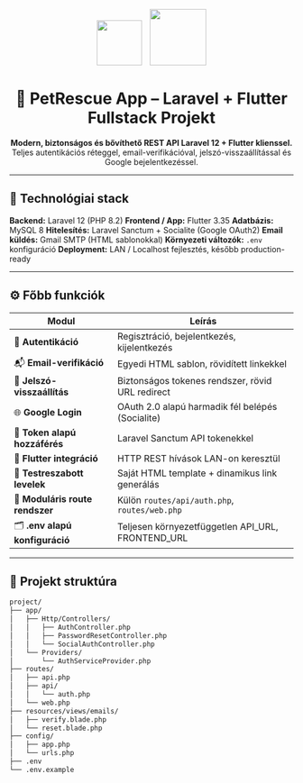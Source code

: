 <p align="center">
  <img src="https://laravel.com/img/logomark.min.svg" width="80">
  <img src="https://storage.googleapis.com/cms-storage-bucket/6a07d8a62f4308d2b854.svg" width="100" style="margin-left: 10px">
</p>

<h1 align="center">🚀 PetRescue App – Laravel + Flutter Fullstack Projekt</h1>

<p align="center">
  <b>Modern, biztonságos és bővíthető REST API Laravel 12 + Flutter klienssel.</b><br>
  Teljes autentikációs réteggel, email-verifikációval, jelszó-visszaállítással és Google bejelentkezéssel.
</p>

---

## 🧱 Technológiai stack

**Backend:** Laravel 12 (PHP 8.2)
**Frontend / App:** Flutter 3.35
**Adatbázis:** MySQL 8
**Hitelesítés:** Laravel Sanctum + Socialite (Google OAuth2)
**Email küldés:** Gmail SMTP (HTML sablonokkal)
**Környezeti változók:** `.env` konfiguráció
**Deployment:** LAN / Localhost fejlesztés, később production-ready

---

## ⚙️ Főbb funkciók

| Modul                           | Leírás                                            |
| ------------------------------- | ------------------------------------------------- |
| 🔐 **Autentikáció**             | Regisztráció, bejelentkezés, kijelentkezés        |
| 📬 **Email-verifikáció**        | Egyedi HTML sablon, rövidített linkekkel          |
| 🔁 **Jelszó-visszaállítás**     | Biztonságos tokenes rendszer, rövid URL redirect  |
| 🌐 **Google Login**             | OAuth 2.0 alapú harmadik fél belépés (Socialite)  |
| 🧾 **Token alapú hozzáférés**   | Laravel Sanctum API tokenekkel                    |
| 🧰 **Flutter integráció**       | HTTP REST hívások LAN-on keresztül                |
| 💌 **Testreszabott levelek**    | Saját HTML template + dinamikus link generálás    |
| 🧩 **Moduláris route rendszer** | Külön `routes/api/auth.php`, `routes/web.php`     |
| 🗂 **.env alapú konfiguráció**   | Teljesen környezetfüggetlen API_URL, FRONTEND_URL |

---

## 📁 Projekt struktúra

```bash
project/
├── app/
│   ├── Http/Controllers/
│   │   ├── AuthController.php
│   │   ├── PasswordResetController.php
│   │   └── SocialAuthController.php
│   └── Providers/
│       └── AuthServiceProvider.php
├── routes/
│   ├── api.php
│   ├── api/
│   │   └── auth.php
│   └── web.php
├── resources/views/emails/
│   ├── verify.blade.php
│   └── reset.blade.php
├── config/
│   ├── app.php
│   └── urls.php
├── .env
└── .env.example
```
